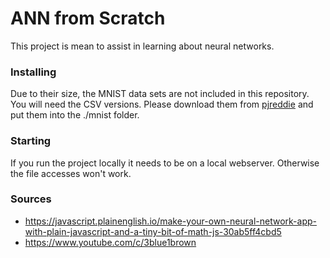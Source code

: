 # ANN from Scratch

This project is mean to assist in learning about neural networks.

### Installing

Due to their size, the MNIST data sets are not included in this repository. You will need the CSV versions. Please download them from [pjreddie](https://pjreddie.com/projects/mnist-in-csv/) and put them into the ./mnist folder.

### Starting

If you run the project locally it needs to be on a local webserver. Otherwise the file accesses won't work.

### Sources

-   https://javascript.plainenglish.io/make-your-own-neural-network-app-with-plain-javascript-and-a-tiny-bit-of-math-js-30ab5ff4cbd5
-   https://www.youtube.com/c/3blue1brown
